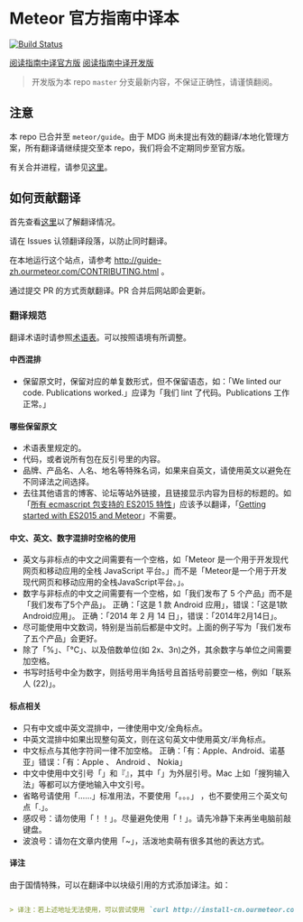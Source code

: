 # Meteor 官方指南中译本

[![Build Status](https://travis-ci.org/ourmeteor/guide-zh.svg?branch=master)](https://travis-ci.org/ourmeteor/guide-zh)

[阅读指南中译官方版](http://guide.meteor.com/zh_cn)
[阅读指南中译开发版](http://guide-zh.ourmeteor.com/)

>开发版为本 repo `master` 分支最新内容，不保证正确性，请谨慎翻阅。

## 注意


本 repo 已合并至 `meteor/guide`。由于 MDG 尚未提出有效的翻译/本地化管理方案，所有翻译请继续提交至本 repo，我们将会不定期同步至官方版。

有关合并进程，请参见[这里](https://github.com/meteor/guide/pull/480)。


## 如何贡献翻译

首先查看[这里](https://github.com/ourmeteor/guide-zh/wiki/%E7%BF%BB%E8%AF%91%E5%AE%89%E6%8E%92)以了解翻译情况。

请在 Issues 认领翻译段落，以防止同时翻译。

在本地运行这个站点，请参考 http://guide-zh.ourmeteor.com/CONTRIBUTING.html 。

通过提交 PR 的方式贡献翻译。PR 合并后网站即会更新。

### 翻译规范

翻译术语时请参照[术语表](https://github.com/ourmeteor/guide-zh/wiki/%E6%9C%AF%E8%AF%AD%E8%A1%A8)。可以按照语境有所调整。

#### 中西混排

* 保留原文时，保留对应的单复数形式，但不保留语态，如：「We linted our code. Publications worked.」应译为「我们 lint 了代码。Publications 工作正常。」

#### 哪些保留原文

* 术语表里规定的。
* 代码，或者说所有包在反引号里的内容。
* 品牌、产品名、人名、地名等特殊名词，如果来自英文，请使用英文以避免在不同译法之间选择。
* 去往其他语言的博客、论坛等站外链接，且链接显示内容为目标的标题的。如「[所有 ecmascript 包支持的 ES2015 特性](https://docs.meteor.com/packages/ecmascript.html#Supported-ES2015-Features)」应该予以翻译，「[Getting started with ES2015 and Meteor](http://info.meteor.com/blog/es2015-get-started)」不需要。

#### 中文、英文、数字混排时空格的使用

* 英文与非标点的中文之间需要有一个空格，如「Meteor 是一个用于开发现代网页和移动应用的全栈 JavaScript 平台。」而不是「Meteor是一个用于开发现代网页和移动应用的全栈JavaScript平台。」。
* 数字与非标点的中文之间需要有一个空格，如「我们发布了 5 个产品」而不是「我们发布了5个产品」。 正确：「这是 1 款 Android 应用」，错误：「这是1款Android应用」。 正确：「2014 年 2 月 14 日」，错误：「2014年2月14日」。
* 尽可能使用中文数词，特别是当前后都是中文时。上面的例子写为「我们发布了五个产品」会更好。
* 除了「%」、「°C」、以及倍数单位(如 2x、3n)之外，其余数字与单位之间需要加空格。
* 书写时括号中全为数字，则括号用半角括号且首括号前要空一格，例如「联系人 (22)」。

#### 标点相关

* 只有中文或中英文混排中，一律使用中文/全角标点。
* 中英文混排中如果出现整句英文，则在这句英文中使用英文/半角标点。
* 中文标点与其他字符间一律不加空格。 正确：「有：Apple、Android、诺基亚」错误：「有：Apple 、 Android 、 Nokia」
* 中文中使用中文引号「」和『』，其中「」为外层引号。Mac 上如「搜狗输入法」等都可以方便地输入中文引号。
* 省略号请使用「……」标准用法，不要使用「。。。」 ，也不要使用三个英文句点「.」。
* 感叹号：请勿使用「！！」。尽量避免使用「！」。请先冷静下来再坐电脑前敲键盘。
* 波浪号：请勿在文章内使用「~」，活泼地卖萌有很多其他的表达方式。

#### 译注

由于国情特殊，可以在翻译中以块级引用的方式添加译注。如：

```markdown

> 译注：若上述地址无法使用，可以尝试使用 `curl http://install-cn.ourmeteor.com/1.3.2.4 | sh`。其中 `1.3.2.4` 是版本号，我们将保持它更新到最新版。

```
